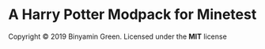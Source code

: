 # A Harry Potter Modpack for Minetest

Copyright © 2019 Binyamin Green. Licensed under the **MIT** license